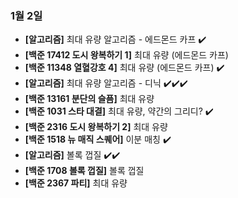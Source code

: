 ### 1월 2일

- **[알고리즘]** 최대 유량 알고리즘 - 에드몬드 카프 :heavy_check_mark:
- **[백준 17412 도시 왕복하기 1]** 최대 유량 (에드몬드 카프)
- **[백준 11348 열혈강호 4]** 최대 유량 (에드몬드 카프) :heavy_check_mark:
- **[알고리즘]** 최대 유량 알고리즘 - 디닉 :heavy_check_mark::heavy_check_mark::heavy_check_mark:
- **[백준 13161 분단의 슬픔]** 최대 유량
- **[백준 1031 스타 대결]** 최대 유량, 약간의 그리디? :heavy_check_mark:
- **[백준 2316 도시 왕복하기 2]** 최대 유량
- **[백준 1518 뉴 매직 스퀘어]** 이분 매칭 :heavy_check_mark:
- **[알고리즘]** 볼록 껍질 :heavy_check_mark::heavy_check_mark:
- **[백준 1708 볼록 껍질]** 볼록 껍질
- **[백준 2367 파티]** 최대 유량
